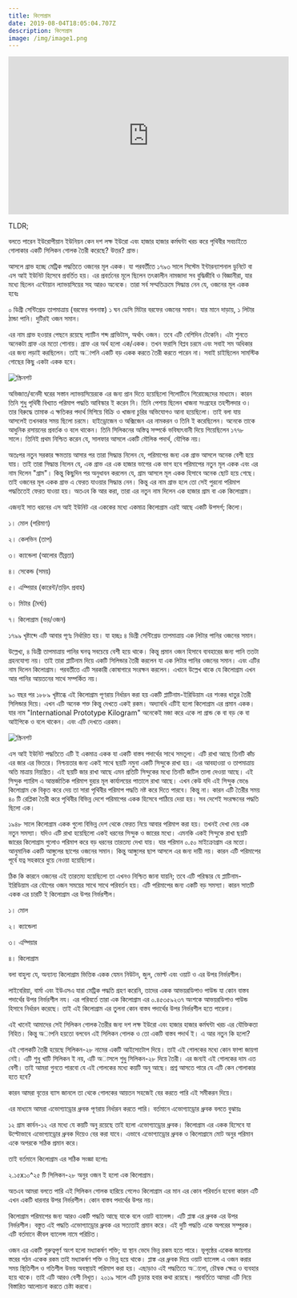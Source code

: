 ```yaml
---
title: কিলোগ্রাম
date: 2019-08-04T18:05:04.707Z
description: কিলোগ্রাম
image: /img/image1.png
---
```

<iframe width="560" height="315" src="https://www.youtube-nocookie.com/embed/hehJWFi--lw" frameborder="0" allow="accelerometer; autoplay; encrypted-media; gyroscope; picture-in-picture" allowfullscreen></iframe>

TLDR;

বলতে পারেন ইউরোপীয়ান ইউনিয়ন কেন দশ লক্ষ ইউরো এবং হাজার হাজার কর্মঘন্টা খরচ করে পৃথিবীর সবচাইতে গোলাকার একটি সিলিকন গোলক তৈরী করেছে? উত্তর? গ্রাভ।

আসলে গ্রাভ হচ্ছে মেট্রিক পদ্ধতিতে ওজনের মূল একক। যা পরবর্তীতে ১৭৯৩ সালে সিস্টেম ইন্টারন‍্যাশনাল ডুনিটে বা এস আই ইউনিট হিসেবে প্রবর্তিত হয়। এর প্রবর্তনের মূলে ছিলেন তৎকালীন নামজাদা সব বুদ্ধিজীবি ও বিজ্ঞানীরা, যার মধ‍্যে ছিলেন এন্টোয়ান ল‍্যাভয়সিয়ের সহ আরও অনেকে। তারা সর্ব সম্মতিক্রমে সিদ্ধান্ত নেন যে, ওজনের মূল একক হবেঃ

০ ডিগ্রী সেন্টিগ্রেড তাপমাত্রায় (বরফের গলনাঙ্ক) ১ ঘন ডেসি মিটার বরফের ওজনের সমান। যার মানে দাড়ায়, ১ লিটার ঠান্ডা পানি। দুটিরই ওজন সমান।

এর নাম গ্রাভ হওয়ার পেছনে রয়েছে ল‍্যাটিন শব্দ গ্রাভিটাস, অর্থাৎ ওজন। তবে এটি বেশিদিন টেকেনি। এটা শুনতে অনেকটা গ্রাফ এর মতো শোনায়। গ্রাফ এর অর্থ হলো এক/একক। তখন ফরাসি বিপ্লব চরমে এবং সবাই সম অধিকার এর জন‍্য লড়াই করছিলেন। তাই অাপনি একটি বড় একক করতে তৈরী করতে পারেন না। সবাই চাইছিলেন সামস্টিক গোছের কিছু একটা একক হবে।

![স্ক্রিনশট](/img/image5.jpg "স্ক্রিনশট")

অভিজাত/বনেদী ঘরের সস্তান ল‍্যাভয়সিয়েরকে এর জন‍্য প্রান দিতে হয়েছিলো গিলোটিনে শিরোচ্ছেদের মাধ‍্যমে। কারন তিনি শুধু পৃথিবী বিখ‍্যাত পরিমাপ পদ্ধতি আবিস্কার ই করেন নি। তিনি পেশায় ছিলেন খাজনা সংগ্রহের তহশীলদার ও। তার বিরুদ্ধে তামাক এ ক্ষতিকর পদার্থ মিশিয়ে বিক্রি ও খাজনা চুরির অভিযোগও আনা হয়েছিলো। তাই বলা যায় আসলেই তখনকার সময় ছিলো চরমে। হাইড্রোজেন ও অক্সিজেন এর নামকরন ও তিনি ই করেছিলেন। অনেকে তাকে আধুনিক রসায়নের প্রবর্তক ও বলে থাকেন। তিনি সিলিকনের অস্তিত্ব সম্পর্কে ভবিষ‍্যৎবানী দিয়ে গিয়েছিলেন ১৭৭৮ সালে। তিনিই প্রথম নিশ্চিত করেন যে, সালফার আসলে একটি মৌলিক পদার্থ, যৌগিক নয়।

অতঃপর নতুন সরকার ক্ষমতায় আসার পর তারা সিদ্ধান্ত নিলেন যে, পরিমাপের জন‍্য এক গ্রাভ আসলে অনেক বেশী হয়ে যায়। তাই তারা সিদ্ধান্ত নিলেন যে,  এক গ্রাভ এর এক হাজার ভাগের এক ভাগ হবে পরিমাপের নতুন মূল একক এবং এর নাম দিলেন "গ্রাম"। কিন্তু কিছুদিন পর অনুধাবন করলেন যে, গ্রাম আসলে মূল একক হিসাবে অনেক ছোট হয়ে গেছে। তাই ওজনের মূল একক গ্রাভ এ ফেরত যাওয়ার সিদ্ধান্ত নেন। কিন্তু এর নাম গ্রাভ হলে তো সেই পুরনো পরিমাপ পদ্ধতিতেই ফেরত যাওয়া হয়। অতএব কি আর করা, তারা এর নতুন নাম দিলেন এক হাজার গ্রাম বা এক কিলোগ্রাম।

এজন‍্যই সাত ধরনের এস আই ইউনিট এর এককের মধ‍্যে একমাত্র কিলোগ্রাম এরই আছে একটি উপসর্গ; কিলো।

১। মোল (পরিমাণ)

২। কেলভিন (তাপ)

৩। ক‍্যান্ডেলা (আলোর তীব্রতা)

৪। সেকেন্ড (সময়)

৫। এম্পিয়ার (কারেন্ট/তড়িৎ প্রবাহ)

৬। মিটার (দৈর্ঘ‍্য)

৭। কিলোগ্রাম (ভর/ওজন)

১৭৯৯ খৃষ্টাব্দে এটি আবার পূণঃ নির্ধারিত হয়। যা হচ্ছঃ ৪ ডিগ্রী সেন্টিগ্রেড তাপমাত্রায় এক লিটার পানির ওজনের সমান। 

উল্লেখ‍্য, ৪ ডিগ্রী তাপমাত্রায় পানির ঘনত্ব সবচেয়ে বেশী হয়ে থাকে। কিন্তু প্রমান ওজন হিসাবে ব‍্যবহারের জন‍্য পানি ততটা গ্রহনযোগ‍্য নয়। তাই তারা প্লাটিনাম দিয়ে একটি সিলিন্ডার তৈরী করলেন যা এক লিটার পানির ওজনের সমান। এবং এটির নাম দিলেন কিলোগ্রাম। পরবর্তীতে এটি সরকারী কোষাগারে সংরক্ষন করলেন। এখানে উল্লেখ থাকে যে কিলোগ্রাম এখন আর পানির আয়তনের সাথে সম্পর্কিত নয়।

৯০ বছর পর ১৮৮৯ খৃষ্টাব্ধে এই কিলোগ্রাম পূণরায় নির্ধারন করা হয় একটি প্লাটিনাম-ইরিডিয়াম এর শংকর ধাতুর তৈরী সিলিন্ডার দিয়ে। এখন এটি অনেক শক্ত কিন্তু দেখতে একই রকম। অদ‍্যাবধি এটিই হলো কিলোগ্রাম এর প্রমান একক। যার নাম "International Prototype Kilogram" অনেকেই মজা করে একে লা গ্রান্ড কে বা বড় কে বা আইপিকে ও বলে থাকেন। এবং এটি দেখতে এরকম।

![স্ক্রিনশট](/img/image3.jpg "স্ক্রিনশট")

এস আই ইউনিট পদ্ধতিতে এটি ই একমাত্র একক যা একটি বাস্তব পদার্থের সাথে সমতূল‍্য। এটি রাখা আছে তিনটি কাঁচ এর জার এর ভিতরে। নিশ্চয়তার জন‍্য একই সাথে ছয়টি নমুনা একটি সিন্দুকে রাখা হয়। এর আবহাওয়া ও তাপমাত্রায় অতি মাত্রায় নিয়ন্ত্রিত। এই ছয়টি জার রাখা আছে এমন প্রতিটি সিন্দুকের মধ‍্যে তিনটি জটিল তালা দেওয়া আছে। এই সিন্দুক প‍্যারিস এ আন্তর্জাতিক পরিমাপ বুর‍্যর মূল কার্যালয়ের পাতালে রাখা আছে। এখন কেউ যদি এই সিন্দুক ভেঙে কিলোগ্রাম কে বিকৃত করে দেয় তা সারা পৃথিবীর পরিমাপ পদ্ধতি নষ্ট করে দিতে পারবে। কিন্তু না। কারন এটি তৈরীর সময় ৪০ টি রেপ্লিকা তৈরী করে পৃথিবীর বিভিন্ন দেশে পরিমাপের একক হিসেবে পাঠিয়ে দেয়া হয়। সব দেশেই সংরক্ষনের পদ্ধতি ছিলো এক।

১৯৪৮ সালে কিলোগ্রাম একক গুলো বিভিন্ন দেশ থেকে ফেরত নিয়ে আবার পরিমাপ করা হয়। তখনই দেখা দেয় এক নতুন সমস‍্যা। যদিও এটি রাখা হয়েছিলো একই ধরনের সিন্দুক ও জারের মধ‍্যে। এমনকি একই সিন্দুকে রাখা ছয়টি জারের কিলোগ্রাম গুলোও পরিমাপ করে বড় ধরনের তারতম‍্য দেখা যায়। যার পরিমান ০.৫০ মাইক্রোগ্রাম এর মতো। আনুমানিক একটি আঙ্গুলের ছাপের ওজনের সমান। কিন্তু আঙ্গুলের ছাপ আসলে এর জন‍্য দায়ী নয়। কারন এটি পরিমাপের পূর্বে যত্ন সহকারে ধুয়ে নেওয়া হয়েছিলো।

ঠিক কি কারনে ওজনের এই তারতম‍্য হয়েছিলো তা এখনও নিশ্চিত জানা যায়নি; তবে এটি পরিস্কার যে প্লাটিনাম-ইরিডিয়াম এর যৌগের ওজন সময়ের সাথে সাথে পরিবর্তন হয়। এটি পরিমাপের জন‍্য একটি বড় সমস‍্যা। কারন সাতটি একক এর চারটি ই কিলোগ্রাম এর উপর নির্ভরশীল।

১। মোল

২। ক‍্যান্ডেলা

৩। এম্পিয়ার

৪। কিলোগ্রাম

বলা বাহুল‍্য যে, অন‍্যান‍্য কিলোগ্রাম ভিত্তিক একক যেমন নিউটন, জুল, ভোল্ট এবং ওয়াট ও এর উপর নির্ভরশীল।

লাইবেরিয়া, বার্মা এবং ইউএসএ যারা মেট্রিক পদ্ধতি গ্রহণ করেনি, তাদের একক আভয়রডিপাও পাউন্ড যা কোন বাস্তব পদার্থের উপর নির্ভরশীল নয। এর পরিবর্তে তারা এক কিলোগ্রাম এর ০.৪৫৩৫৯২৩৭ অংশকে আভয়রডিপাও পাউন্ড হিসাবে নির্ধারন করেছে। তাই এই কিলোগ্রাম এর তুলনা কোন বাস্তব পদার্থের উপর নির্ভরশীল হতে পারেনা।

এই খানেই আমাদের সেই সিলিকন গোলক তৈরীর জন‍্য দশ লক্ষ ইউরো এবং হাজার হাজার কর্মঘন্টা খরচ এর যৌক্তিকতা নিহিত। কিন্তু অাপনি হয়তো বলবেন এই সিলিকন গোলক ও তো একটি বাস্তব পদার্থ ই। এ আর নতুন কি হলো?

এই গোলকটি তৈরী হয়েছে সিলিকন-২৮ নামের একটি আইসোটোপ দিয়ে। তাই এই গোলকের মধ‍্যে কোন ফাপা জায়গা নেই। এটি শুধু খাটি সিলিকন ই নয়, এটি অাসলে শুধু সিলিকন-২৮ দিয়ে তৈরী। এর জন‍্যই এই গোলকের দাম এত বেশী। তাই আমরা গুনতে পারবো যে এই গোলকের মধ‍্যে কয়টি অনু আছে। প্রশ্ন আসতে পারে যে এটি কেন গোলাকার হতে হবে?

কারন আমরা বৃত্তের ব‍্যাস জানলে তা থেকে গোলকের আয়তন সহজেই বের করতে পারি এই সমীকরন দিয়ে। 

এর মাধ‍্যমে আমরা এভোগ‍্যাড্রোর ধ্রুবক পূণরায় নির্ধারন করতে পারি। বর্তমানে এভোগ‍্যাড্রোর ধ্রুবক বলতে বুঝায়ঃ

১২ গ্রাম কার্বন-১২ এর মধ‍্যে যে কয়টি অনু রয়েছে তাই হলো এভোগ‍্যাড্রোর ধ্রুবক। কিলোগ্রাম এর একক হিসেবে যা উল্টোভাবে এভোগ‍্যাড্রোর ধ্রুবক দিয়েও বের করা যাবে। এভাবে এভোগ‍্যাড্রোর ধ্রুবক ও কিলোগ্রামে মোট অনুর পরিমান একে অপরকে সঠিক প্রমান করে।

তাই বর্তমানে কিলোগ্রাম এর সঠিক সংজ্ঞা হলোঃ

২.১৫x১০^২৫ টি সিলিকন-২৮ অনুর ওজন ই হলো এক কিলোগ্রাম।

অতএব আমরা বলতে পারি এই সিলিকন গোলক হারিয়ে গেলেও কিলোগ্রাম এর মান এর কোন পরিবর্তন হবেনা কারন এটি এখন একটি ধারনার উপর নির্ভরশীল। কোন বাস্তব পদার্থের উপর নয়।

কিলোগ্রাম পরিমাপের জন‍্য আরও একটি পদ্ধতি আছে যাকে বলে ওয়াট ব‍্যালেন্স। এটি প্লাঙ্ক এর ধ্রুবক এর উপর নির্ভরশীল। বস্তুত এই পদ্ধতি এভোগ‍্যাড্রোর ধ্রুবক এর সত‍্যতাই প্রমান করে। এই দুটি পদ্ধতি একে অপরের সম্পুরক। এটি বর্তমানে কীবল ব‍্যালেন্স নামে পরিচিত।

ওজন এর একটি গুরুত্বপূর্ণ অংশ হলো মধ‍্যাকর্ষণ শক্তি; যা স্থান ভেদে ভিন্ন রকম হতে পারে। ভূপৃষ্ঠের একেক জায়গার স্তরের গঠন একেক রকম তাই মধ‍্যাকর্ষণ শক্তি ও ভিন্ন হয়ে থাকে। প্লাঙ্ক এর ধ্রুবক দিয়ে ওয়াট ব‍্যালেন্স এ ওজন করার সময় স্থিতিশীল ও গতিশীল উভয় অবস্থায়ই পরিমাপ করা হয়। এছাড়াও এই পদ্ধতিতে অালো, চৌম্বক ক্ষেত্র ও ব‍্যবহার হয়ে থাকে। তাই এটি আরও বেশী নিখূত। ২০১৯ সালে এটি চূড়ান্ত হবার কথা রয়েছে। পরবর্তিতে আমরা এটি নিয়ে বিস্তারিত আলোচনা করতে চেষ্টা করবো।
